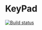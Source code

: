 # KeyPad

[![Build status](https://build.appcenter.ms/v0.1/apps/0a5356ed-fab3-4d2d-b42c-a171cdd6105b/branches/dev/badge)](https://appcenter.ms)
